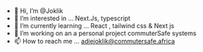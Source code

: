 - 👋 Hi, I’m @Joklik
- 👀 I’m interested in ...  Next.Js, typescript 
- 🌱 I’m currently learning ... React , tailwind css & Next js
- 💞️ I’m working on an a personal project commuterSafe systems 
- 📫 How to reach me ... adiejoklik@commutersafe.africa 

<!---
Joklik/Joklik is a ✨ special ✨ repository because its `README.md` (this file) appears on your GitHub profile.
You can click the Preview link to take a look at your changes.
--->
